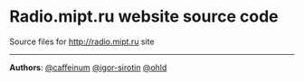 # Radio.mipt.ru website source code

Source files for http://radio.mipt.ru site

----
**Authors**: [@caffeinum](https://github.com/caffeinum) [@igor-sirotin](https://github.com/igor-sirotin) [@ohld](https://github.com/ohld)
